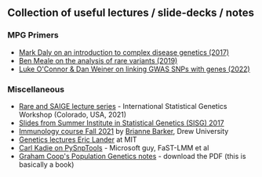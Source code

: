 ## Collection of useful lectures / slide-decks / notes

### MPG Primers
* [Mark Daly on an introduction to complex disease genetics (2017)](https://www.youtube.com/watch?v=Z-dh1soxeQs)
* [Ben Meale on the analysis of rare variants (2019)](https://www.youtube.com/watch?v=TKFKcwGsXDc)
* [Luke O'Connor & Dan Weiner on linking GWAS SNPs with genes (2022)](https://www.youtube.com/watch?v=2O89Cl8RCe0)

### Miscellaneous
* [Rare and SAIGE lecture series](https://www.youtube.com/playlist?list=PL-A34BVyxWtUB6xHXvDYNtdOC-505XZom) - International Statistical Genetics Workshop (Colorado, USA, 2021)
* [Slides from Summer Institute in Statistical Genetics (SISG) 2017](https://faculty.washington.edu/tathornt/SISG2017/lectures/)
* [Immunology course Fall 2021](https://www.youtube.com/playlist?list=PLc_SwOK0df2ULPRFfJg3Sc1T_emGMmTHL) by [Brianne Barker](https://bbarkerdrew.com/), Drew University
* [Genetics lectures Eric Lander](http://videolectures.net/eric_lander/) at MIT
* [Carl Kadie on PySnpTools](https://www.youtube.com/watch?v=KPI6479ctAQ) - Microsoft guy, FaST-LMM et al
* [Graham Coop's Population Genetics notes](https://github.com/cooplab/popgen-notes) - download the PDF (this is basically a book)
